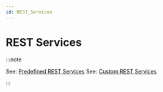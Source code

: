 ```yaml
---
id: REST_Services
---
```


# REST Services


:::note

See: [Predefined REST Services](/docs/Services/Predefined_REST_services)
See: [Custom REST Services](/docs/Services/Custom_REST_services)

:::
